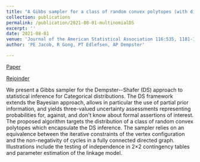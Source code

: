 ```yaml
---
title: "A Gibbs sampler for a class of random convex polytopes (with discussion)"
collection: publications
permalink: /publication/2021-08-01-multinomialDS
excerpt: ''
date: 2021-08-01
venue: 'Journal of the American Statistical Association 116:535, 1181-1192'
author: 'PE Jacob, R Gong, PT Edlefsen, AP Dempster'

---
```



[Paper](https://doi.org/10.1080/01621459.2021.1881523)

[Rejoinder](https://doi.org/10.1080/01621459.2021.1945458)


We present a Gibbs sampler for the Dempster--Shafer (DS) approach to statistical inference for Categorical distributions. The DS framework extends the Bayesian approach, allows in particular the use of partial prior information, and yields three-valued uncertainty assessments representing probabilities for, against, and don't know about formal assertions of interest. The proposed algorithm targets the distribution of a class of random convex polytopes which encapsulate the DS inference. The sampler relies on an equivalence between the iterative constraints of the vertex configuration and the non-negativity of cycles in a fully connected directed graph. Illustrations include the testing of independence in 2×2 contingency tables and parameter estimation of the linkage model.
